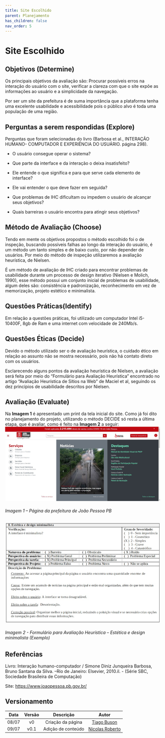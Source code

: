 ```yaml
---
title: Site Escolhido
parent: Planejamento
has_children: false
nav_order: 5
---
```


# Site Escolhido

## Objetivos (Determine)

Os principais objetivos da avaliação são: Procurar possíveis erros na interação do usuário com o site, verificar a clareza com que o site expõe as informações ao usuário e a simplicidade da navegação.

Por ser um site da prefeitura é de suma importância que a plataforma tenha uma excelente usabilidade e acessibilidade pois o público alvo é toda uma população de uma região.

## Perguntas a serem respondidas (Explore)

Perguntas que foram selecionadas do livro (Barbosa et al., INTERAÇÃO HUMANO- COMPUTADOR E EXPERIÊNCIA DO USUÁRIO. página 298).

- O usuário consegue operar o sistema?

- Que parte da interface e da interação o deixa insatisfeito?

- Ele entende o que significa e para que serve cada elemento de interface?

- Ele vai entender o que deve fazer em seguida?

- Que problemas de IHC dificultam ou impedem o usuário de alcançar seus objetivos?

- Quais barreiras o usuário encontra para atingir seus objetivos?

## Método de Avaliação (Choose)

Tendo em mente os objetivos propostos o método escolhido foi o de inspeção, buscando possíveis falhas ao longo da interação do usuário, é um método um tanto simples e de baixo custo, por não depender de usuários. Por meio do método de inspeção utilizaremos a avaliação heurística, de Nielsen.

É um método de avaliação de IHC criado para encontrar problemas de usabilidade durante um processo de design iterativo (Nielsen e Molich, 1990), esse método possui um conjunto inicial de problemas de usabilidade, algum deles são: consistência e padronização, reconhecimento em vez de memorização, projeto estético e minimalista.

## Questões Práticas(Identify)

Em relação a questões práticas, foi utilizado um computador Intel i5-10400F, 8gb de Ram e uma internet com velocidade de 240Mb/s.

## Questões Éticas (Decide)

Devido o método utilizado ser o de avaliação heurística, o cuidado ético em relação ao assunto não se mostra necessário, pois não há contato direto com os usuários.

Esclarecendo alguns pontos da avaliação heurística de Nielsen, a avaliação será feita por meio do “Formulário para Avaliação Heurística” encontrado no artigo “Avaliação Heurística de Sítios na Web” de Maciel et al, seguindo os dez princípios de usabilidade descritos por Nielsen.

## Avaliação (Evaluate)

Na **Imagem 1** é apresentado um print da tela inicial do site. Como já foi dito no planejamento do projeto, utilizando o método DECIDE só resta a última etapa, que é avaliar, como é feito na **Imagem 2** a seguir:
![Avaliação Heuristica](../assets/images/ExFormAvalHeuristica.jpeg)
<h6>Imagem 1 – Página da prefeitura de João Pessoa PB</h6>

![Avaliação Heuristica](../assets/images/PrefeituraJPPage.jpeg)
<h6>Imagem 2 -  Formulário para Avaliação Heurística – Estética e design minimalista (Exemplo)</h6>

## Referências 

Livro: Interação humano-computador / Simone Diniz Junqueira Barbosa, Bruno Santana da Silva. –Rio de Janeiro: Elsevier, 2010.il. - (Série SBC, Sociedade Brasileira de Computação)

Site: https://www.joaopessoa.pb.gov.br/

## Versionamento

| Data  | Versão |     Descrição      |      Autor      |
|:-----:|:------:|:------------------:|:---------------:|
| 08/07 |   v0   | Criação da página  |   [Tiago Buson](https://github.com/TiagoBuson)   |
| 09/07 |  v0.1  | Adição de conteúdo | [Nicolas Roberto](https://github.com/Nicolas-Roberto) |
